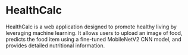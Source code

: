 # HealthCalc
HealthCalc is a web application designed to promote healthy living by leveraging machine learning. It allows users to upload an image of food, predicts the food item using a fine-tuned MobileNetV2 CNN model, and provides detailed nutritional information.
